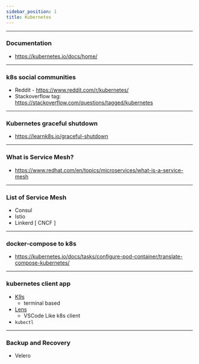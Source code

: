 ```yaml
---
sidebar_position: 1
title: Kubernetes
---
```


---
### Documentation

- https://kubernetes.io/docs/home/

----
### k8s social communities

- Reddit - https://www.reddit.com/r/kubernetes/
- Stackoverflow tag: https://stackoverflow.com/questions/tagged/kubernetes



----
### Kubernetes graceful shutdown
- https://learnk8s.io/graceful-shutdown

----
### What is Service Mesh?
- https://www.redhat.com/en/topics/microservices/what-is-a-service-mesh

----
### List of Service Mesh

- Consul
- Istio
- Linkerd [ CNCF ]

----
### docker-compose to k8s
- https://kubernetes.io/docs/tasks/configure-pod-container/translate-compose-kubernetes/

----
### kubernetes client app
- [K9s](https://k9scli.io/)
  - terminal based 
- [Lens](https://github.com/lensapp/lens)
  - VSCode Like k8s client
- `kubectl`

----
### Backup and Recovery
- Velero

